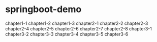 # springboot-demo
<modules>
        <!-- jdk动态代理 -->
        <module>chapter1-1</module>
        <!-- Java基础功能 -->
        <module>chapter1-2</module>
        <!-- cglib动态代理 -->
        <module>chapter1-3</module>
        <!-- 使用druid数据库连接池 -->
        <module>chapter2-1</module>
        <!-- 使用Mybatis -->
        <module>chapter2-2</module>
        <!-- Mybatis多数据源 -->
        <module>chapter2-3</module>
        <!-- Mybatis事务处理 -->
        <module>chapter2-4</module>
        <!-- 使用springboot自带缓存ConcurrentMap -->
        <module>chapter2-5</module>
        <!-- 使用Ehcache缓存 -->
        <module>chapter2-6</module>
        <!-- Ehcache集群 -->
        <module>chapter2-7</module>
        <!-- Redis缓存 -->
        <module>chapter2-8</module>
        <!-- Thymeleaf模板引擎 -->
        <module>chapter3-1</module>
        <!-- 使用 ECharts 绘制各种华丽的数据图表 -->
        <module>chapter3-2</module>
        <!-- 文件上传 -->
        <module>chapter3-3</module>
        <!-- 多文件上传 -->
        <module>chapter3-4</module>
        <!-- 使用AOP面向切面编程 -->
        <module>chapter3-5</module>
        <!-- 整合SpringSecurity -->
        <module>chapter3-6</module>
    </modules>
